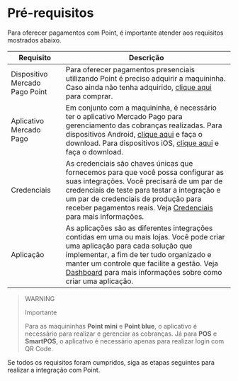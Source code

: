 # Pré-requisitos

Para oferecer pagamentos com Point, é importante atender aos requisitos mostrados abaixo.

| Requisito  | Descrição  |
| --- | --- |
| Dispositivo Mercado Pago Point  | Para oferecer pagamentos presenciais utilizando Point é preciso adquirir a maquininha. Caso ainda não tenha adquirido, [clique aqui](https://www.mercadopago.com/point) para comprar.  |
| Aplicativo Mercado Pago  | Em conjunto com a maquininha, é necessário ter o aplicativo Mercado Pago para gerenciamento das cobranças realizadas.  Para dispositivos Android, [clique aqui](https://play.google.com/store/apps/details?id=com.mercadopago.wallet&hl=es_419) e faça o download. Para dispositivos iOS, [clique aqui](https://apps.apple.com/ar/app/mercado-pago/id925436649) e faça o download.   |
| Credenciais  | As credenciais são chaves únicas que fornecemos para que você possa configurar as suas integrações. Você precisará de um par de credenciais de teste para testar a integração e um par de credenciais de produção para receber pagamentos reais. Veja [Credenciais](/developers/pt/docs/mp-point/additional-content/credentials) para mais informações.  |
| Aplicação  | As aplicações são as diferentes integrações contidas em uma ou mais lojas. Você pode criar uma aplicação para cada solução que implementar, a fim de ter tudo organizado e manter um controle que facilite a gestão. Veja [Dashboard](/developers/pt/docs/mp-point/additional-content/dashboard/introduction) para mais informações sobre como criar uma aplicação.  |

> WARNING
>
> Importante
>
> Para as maquininhas **Point mini** e **Point blue**, o aplicativo é necessário para realizar e gerenciar as cobranças. Já para **POS** e **SmartPOS**, o aplicativo é necessário apenas para realizar login com QR Code.

Se todos os requisitos foram cumpridos, siga as etapas seguintes para realizar a integração com Point.